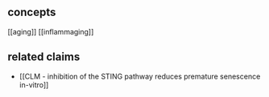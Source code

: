 ## concepts
[[aging]]
[[inflammaging]]

## related claims
* [[CLM - inhibition of the STING pathway reduces premature senescence in-vitro]]